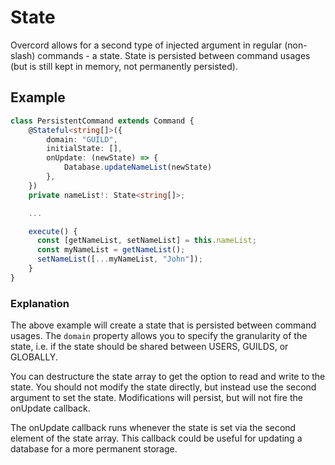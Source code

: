 # State
Overcord allows for a second type of injected argument in regular (non-slash)
commands - a state. State is persisted between command usages (but is still kept
in memory, not permanently persisted).

## Example

```ts
class PersistentCommand extends Command {
    @Stateful<string[]>({
        domain: "GUILD",
        initialState: [],
        onUpdate: (newState) => {
            Database.updateNameList(newState)
        },
    })
    private nameList!: State<string[]>;

    ...

    execute() {
      const [getNameList, setNameList] = this.nameList;
      const myNameList = getNameList();
      setNameList([...myNameList, "John"]);
    }
}

```

### Explanation

The above example will create a state that is persisted between command usages.
The `domain` property allows you to specify the granularity of the state, i.e.
if the state should be shared between USERS, GUILDS, or GLOBALLY.

You can destructure the state array to get the option to read and write to the
state. You should not modify the state directly, but instead use the second
argument to set the state. Modifications will persist, but will not fire the
onUpdate callback.

The onUpdate callback runs whenever the state is set via the second element of
the state array. This callback could be useful for updating a database for a
more permanent storage.